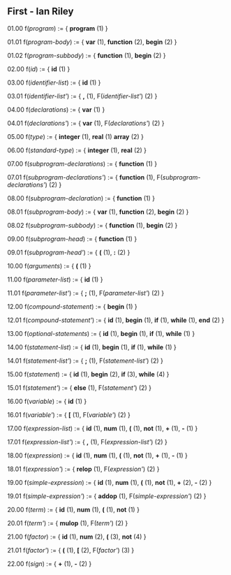 ## First - Ian Riley

01.00 f(_program_) := {
  **program** (1)
}

01.01 f(_program-body_) := {
  **var** (1),
  **function** (2),
  **begin** (2)
}

01.02 f(_program-subbody_) := {
  **function** (1),
  **begin** (2)
}

02.00 f(_id_) := {
  **id** (1)
}

03.00 f(_identifier-list_) := {
  **id** (1)
}

03.01 f(_identifier-list'_) := {
  **,** (1),
  F(_identifier-list'_) (2)
}

04.00 f(_declarations_) := {
  **var** (1)
}

04.01 f(_declarations'_) := {
  **var** (1),
  F(_declarations'_) (2)
}

05.00 f(_type_) := {
  **integer** (1),
  **real** (1)
  **array** (2)
}

06.00 f(_standard-type_) := {
  **integer** (1),
  **real** (2)
}

07.00 f(_subprogram-declarations_) := {
  **function** (1)
}

07.01 f(_subprogram-declarations'_) := {
  **function** (1),
  F(_subprogram-declarations'_) (2)
}

08.00 f(_subprogram-declaration_) := {
  **function** (1)
}

08.01 f(_subprogram-body_) := {
  **var** (1),
  **function** (2),
  **begin** (2)
}

08.02 f(_subprogram-subbody_) := {
  **function** (1),
  **begin** (2)
}

09.00 f(_subprogram-head_) := {
  **function** (1)
}

09.01 f(_subprogram-head'_) := {
  **(** (1),
  **:** (2)
}

10.00 f(_arguments_) := {
  **(** (1)
}

11.00 f(_parameter-list_) := {
  **id** (1)
}

11.01 f(_parameter-list'_) := {
  **;** (1),
  F(_parameter-list'_) (2)
}

12.00 f(_compound-statement_) := {
  **begin** (1)
}

12.01 f(_compound-statement'_) := {
  **id** (1),
  **begin** (1),
  **if** (1),
  **while** (1),
  **end** (2)
}

13.00 f(_optional-statements_) := {
  **id** (1),
  **begin** (1),
  **if** (1),
  **while** (1)
}

14.00 f(_statement-list_) := {
  **id** (1),
  **begin** (1),
  **if** (1),
  **while** (1)
}

14.01 f(_statement-list'_) := {
  **;** (1),
  F(_statement-list'_) (2)
}

15.00 f(_statement_) := {
  **id** (1),
  **begin** (2),
  **if** (3),
  **while** (4)
}

15.01 f(_statement'_) := {
  **else** (1),
  F(_statement'_) (2)
}

16.00 f(_variable_) := {
  **id** (1)
}

16.01 f(_variable'_) := {
  **[** (1),
  F(_variable'_) (2)
}

17.00 f(_expression-list_) := {
  **id** (1),
  **num** (1),
  **(** (1),
  **not** (1),
  **+** (1),
  **-** (1)
}

17.01 f(_expression-list'_) := {
  **,** (1),
  F(_expression-list'_) (2)
}

18.00 f(_expression_) := {
  **id** (1),
  **num** (1),
  **(** (1),
  **not** (1),
  **+** (1),
  **-** (1)
}

18.01 f(_expression'_) := {
  **relop** (1),
  F(_expression'_) (2)
}

19.00 f(_simple-expression_) := {
  **id** (1),
  **num** (1),
  **(** (1),
  **not** (1),
  **+** (2),
  **-** (2)
}

19.01 f(_simple-expression'_) := {
  **addop** (1),
  F(_simple-expression'_) (2)
}

20.00 f(_term_) := {
  **id** (1),
  **num** (1),
  **(** (1),
  **not** (1)
}

20.01 f(_term'_) := {
  **mulop** (1),
  F(_term'_) (2)
}

21.00 f(_factor_) := {
  **id** (1),
  **num** (2),
  **(** (3),
  **not** (4)
}

21.01 f(_factor'_) := {
  **(** (1),
  **[** (2),
  F(_factor'_) (3)
}

22.00 f(_sign_) := {
  **+** (1),
  **-** (2)
}
